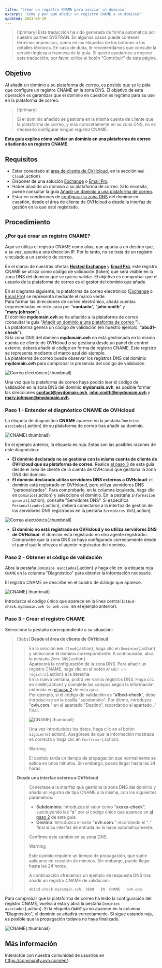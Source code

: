 ```yaml
---
title: 'Crear un registro CNAME para asociar un dominio'
excerpt: 'Cómo y por qué añadir un registro CNAME a un dominio'
updated: 2023-08-29
---
```


> [!primary]
> Esta traducción ha sido generada de forma automática por nuestro partner SYSTRAN. En algunos casos puede contener términos imprecisos, como en las etiquetas de los botones o los detalles técnicos. En caso de duda, le recomendamos que consulte la versión inglesa o francesa de la guía. Si quiere ayudarnos a mejorar esta traducción, por favor, utilice el botón "Contribuir" de esta página.
>

## Objetivo

Al añadir un dominio a su plataforma de correo, es posible que se le pida que configure un registro CNAME en la zona DNS. El objetivo de esta operación es garantizar que el dominio en cuestión es legítimo para su uso en la plataforma de correo.

> [!primary]
>
> Si el dominio añadido se gestiona en la misma cuenta de cliente que la plataforma de correo, y más concretamente en su zona DNS, no es necesario configurar ningún registro CNAME.

**Esta guía explica cómo validar un dominio en una plataforma de correo añadiendo un registro CNAME.**

## Requisitos

- Estar conectado al [área de cliente de OVHcloud](https://www.ovh.com/auth/?action=gotomanager&from=https://www.ovh.es/&ovhSubsidiary=es), en la sección `Web Cloud`{.action}.
- Disponer de una solución [Exchange](https://www.ovhcloud.com/es-es/emails/) o [Email Pro](https://www.ovhcloud.com/es-es/emails/email-pro/).
- Haber añadido un dominio a su plataforma de correo. Si lo necesita, puede consultar la guía [Añadir un dominio a una plataforma de correo](/pages/web_cloud/email_and_collaborative_solutions/microsoft_exchange/exchange_adding_domain).
- Estar en condiciones de [configurar la zona DNS](/pages/web_cloud/domains/dns_zone_edit) del dominio en cuestión, desde el área de cliente de OVHcloud o desde la interfaz de gestión en la que esté registrado.

## Procedimiento

### ¿Por qué crear un registro CNAME?

Aquí se utiliza el registro CNAME como alias, que apunta a un destino que, a su vez, apunta a una dirección IP. Por lo tanto, no se trata de un registro vinculado a un servicio de correo.

En el marco de nuestras ofertas [**Hosted Exchange**](https://www.ovhcloud.com/es-es/emails/hosted-exchange/) y [**Email Pro**](https://www.ovhcloud.com/es-es/emails/email-pro/), este registro CNAME se utiliza como código de validación (token) que será visible en la zona DNS del dominio que se quiera validar. El objetivo es comprobar que el usuario de la plataforma de correo es el gestor del dominio que añade.

En el diagrama siguiente, la plataforma de correo electrónico ([Exchange](https://www.ovhcloud.com/es-es/emails/) o [Email Pro](https://www.ovhcloud.com/es-es/emails/email-pro/)) se representa mediante el marco verde.<br>
Para formar las direcciones de correo electrónico, añada cuentas (representadas en este caso por "**contacto**", "**john.smith**" y "**mary.johnson**").<br>
El dominio **mydomain.ovh** se ha añadido a la plataforma de correo (consultar la guía "[Añadir un dominio a una plataforma de correo](/pages/web_cloud/email_and_collaborative_solutions/microsoft_exchange/exchange_adding_domain) ").<br>
La plataforma genera un código de validación (en nuestro ejemplo, "**abcd1-check**").<br>
Si la zona DNS del dominio **mydomain.ovh** no está gestionada en la misma cuenta de cliente de OVHcloud o se gestiona desde un panel de control externo, deberá añadir el código en forma de registro CNAME. Este registro se representa mediante el marco azul del ejemplo.<br>
La plataforma de correo puede observar los registros DNS del dominio **mydomain.ovh** para comprobar la presencia del código de validación.

![Correo electrónico](images/email-dns-conf-cname01.png){.thumbnail}

Una vez que la plataforma de correo haya podido leer el código de validación en la zona DNS del dominio **mydomain.ovh**, es posible formar las direcciones **contact@mydomain.ovh**, **john.smith@mydomain.ovh** y **mary.johnson@mydomain.ovh**.

### Paso 1 - Entender el diagnóstico CNAME de OVHcloud <a name="step1"></a>

La etiqueta de diagnóstico **CNAME** aparece en la pestaña `Dominios asociados`{.action} de su plataforma de correo tras añadir su dominio.

![CNAME](images/cname_exchange_diagnostic.png){.thumbnail}

En el ejemplo anterior, la etiqueta es roja. Estas son las posibles razones de este diagnóstico:

- **El dominio declarado no se gestiona con la misma cuenta de cliente de OVHcloud que su plataforma de correo**. Realice [el paso 3](#step3) de esta guía desde el área de cliente de la cuenta de OVHcloud que gestiona la zona DNS del dominio.
- **El dominio declarado utiliza servidores DNS externos a OVHcloud**: el dominio está registrado en OVHcloud, pero utiliza servidores DNS "personalizados". Para comprobarlo, en la columna izquierda, haga clic en `Dominios`{.action} y seleccione el dominio. En la pestaña `Información general`{.action}, consulte "Servidores DNS". Si especifica `Personalizados`{.action}, deberá conectarse a la interfaz de gestión de los servidores DNS registrados en la pestaña `Servidores DNS`{.action}

![Correo electrónico](images/email-dns-conf-cname02.png){.thumbnail}

- **El dominio no está registrado en OVHcloud y no utiliza servidores DNS de OVHcloud**: el dominio está registrado en otro agente registrador. Compruebe que la zona DNS se haya configurado correctamente desde el panel que le ofrezca el agente registrador del dominio.

### Paso 2 - Obtener el código de validación <a name="step2"></a>

Abra la pestaña `Dominios asociados`{.action} y haga clic en la etiqueta roja `CNAME` en la columna "Diagnóstico" para obtener la información necesaria.

El registro CNAME se describe en el cuadro de diálogo que aparece.

![CNAME](images/cname_exchange_informations.png){.thumbnail}

Introduzca el código único que aparece en la línea central (`a1bcd-check.mydomain.ovh to ovh.com.` en el ejemplo anterior).

### Paso 3 - Crear el registro CNAME <a name="step3"></a>

Seleccione la pestaña correspondiente a su situación:

> [!tabs]
> **Desde el área de cliente de OVHcloud**
>> En la sección `Web Cloud`{.action}, haga clic en `Dominios`{.action} y seleccione el dominio correspondiente. A continuación, abra la pestaña `Zona DNS`{.action}.<br>
>> Aparecerá la configuración de la zona DNS. Para añadir un registro CNAME, haga clic en el botón `Añadir un registro`{.action} a la derecha.<br>
>> En la nueva ventana, podrá ver varios registros DNS. Haga clic en `CNAME`{.action} y complete los campos según la información obtenida en [el paso 2](#step2) de esta guía.<br>
>> Por ejemplo, si el código de validación es "**a1bcd-check**", debe introducirse en la casilla "subdominio". Por último, introduzca "**ovh.com.**" en el apartado "Destino", recordando el apartado **.**" final.
>>
>> ![CNAME](images/cname_add_entry_dns_zone.png){.thumbnail}
>>
>> Una vez introducidos los datos, haga clic en el botón `Siguiente`{.action}. Asegúrese de que la información mostrada es correcta y haga clic en `Confirmar`{.action}.<br>
>>
>> > [!warning]
>> >
>> > El cambio tarda un tiempo de propagación que normalmente se aplica en unos minutos. Sin embargo, puede llegar hasta las 24 horas.
>>
> **Desde una interfaz externa a OVHcloud**
>>
>> Conéctese a la interfaz que gestiona la zona DNS del dominio y añada un registro de tipo CNAME a la misma, con los siguientes parámetros:
>>
>> - **Subdominio**: Introduzca el valor como "**xxxxx-check**", sustituyendo las "**x**" por el código único que aparece en [el paso 2](#step2) de esta guía.
>> - **Destino**: Introduzca el valor "**ovh.com.**" recordando el "**.**" final si su interfaz de entrada no lo hace automáticamente.
>>
>> Confirme este cambio en su zona DNS.
>>
>> > [!warning]
>> >
>> > Este cambio requiere un tiempo de propagación, que suele aplicarse en cuestión de minutos. Sin embargo, puede llegar hasta las 24 horas.
>> >
>>
>> A continuación ofrecemos un ejemplo de respuesta DNS tras añadir un registro CNAME de validación:
>>
>> ```bash
>> ab1cd-check.mydomain.ovh. 3600	IN	CNAME	ovh.com.
>> ```

Para comprobar que la plataforma de correo ha leído la configuración del registro CNAME, vuelva a esta y abra la pestaña `Dominios asociados`{.action}. Si la etiqueta `CNAME` ya no aparece en la columna "Diagnóstico", el dominio se añadirá correctamente. Si sigue estando roja, es posible que la propagación todavía no haya finalizado.

![CNAME](images/cname_exchange_diagnostic_green.png){.thumbnail}

## Más información

Interactúe con nuestra comunidad de usuarios en <https://community.ovh.com/en/>.